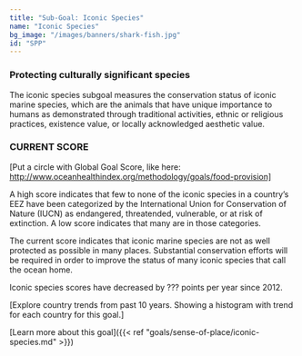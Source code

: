 ```yaml
---
title: "Sub-Goal: Iconic Species"
name: "Iconic Species"
bg_image: "/images/banners/shark-fish.jpg"
id: "SPP"
---
```


### Protecting culturally significant species

The iconic species subgoal measures the conservation status of iconic marine species, which are the animals that have unique importance to humans as demonstrated through traditional activities, ethnic or religious practices, existence value, or locally acknowledged aesthetic value.

### CURRENT SCORE

[Put a circle with Global Goal Score, like here: http://www.oceanhealthindex.org/methodology/goals/food-provision]

A high score indicates that few to none of the iconic species in a country’s EEZ have been categorized by the International Union for Conservation of Nature (IUCN) as endangered, threatended, vulnerable, or at risk of extinction. A low score indicates that many are in those categories.

The current score indicates that iconic marine species are not as well protected as possible in many places. Substantial conservation efforts will be required in order to improve the status of many iconic species that call the ocean home.


Iconic species scores have decreased by ??? points per year since 2012.

[Explore country trends from past 10 years. Showing a histogram with trend for each country for this goal.]



[Learn more about this goal]({{< ref "goals/sense-of-place/iconic-species.md" >}})